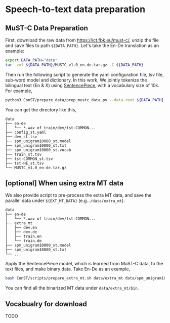 # Speech-to-text data preparation

## MuST-C Data Preparation

First, download the raw data from https://ict.fbk.eu/must-c/, unzip the file and save files to path ```${DATA_PATH}```. 
Let's take the En-De translation as an example:
```bash
export DATA_PATH="data"
tar -zxf ${DATA_PATH}/MUSTC_v1.0_en-de.tar.gz -C ${DATA_PATH}
```
Then run the following script to generate the yaml configuration file, tsv file, sub-word model and dictionary. 
In this work, We jointly tokenize the bilingual text (En & X) using [SentencePiece](https://github.com/google/sentencepiece), with a
vocabulary size of 10k. For example,
```bash
python3 ConST/prepare_data/prep_mustc_data.py --data-root ${DATA_PATH} --lang de --vocab-type unigram --vocab-size 10000
```

You can get the directory like this,
```
data
├── en-de
│   └── *.wav of train/dev/tst-COMMON...
├── config_st.yaml
├── dev_st.tsv
├── spm_unigram10000_st.model
├── spm_unigram10000_st.txt
├── spm_unigram10000_st.vocab
├── train_st.tsv
├── tst-COMMON_st.tsv
├── tst-HE_st.tsv
└── MUSTC_v1.0_en-de.tar.gz
```

## [optional] When using extra MT data
We also provide script to pre-process the extra MT data, 
and save the parallel data under ```${EXT_MT_DATA}``` (e.g.```./data/extra_mt```). 
```
data
├── en-de
│   └── *.wav of train/dev/tst-COMMON...
├── extra_mt
│   ├── dev.en
│   ├── dev.de
│   ├── train.en
│   └── train.de
├── spm_unigram10000_st.model
├── spm_unigram10000_st.txt
└── ...
```
Apply the SentencePiece model, which is learned from MuST-C data, to the text files, and make binary data.
Take En-De as an example,
```bash
bash ConST/scripts/prepare_extra_mt.sh data/extra_mt data/spm_unigram10000_st de
```
You can find all the binarized MT data under ```data/extra_mt/bin```.

## Vocabualry for download

TODO